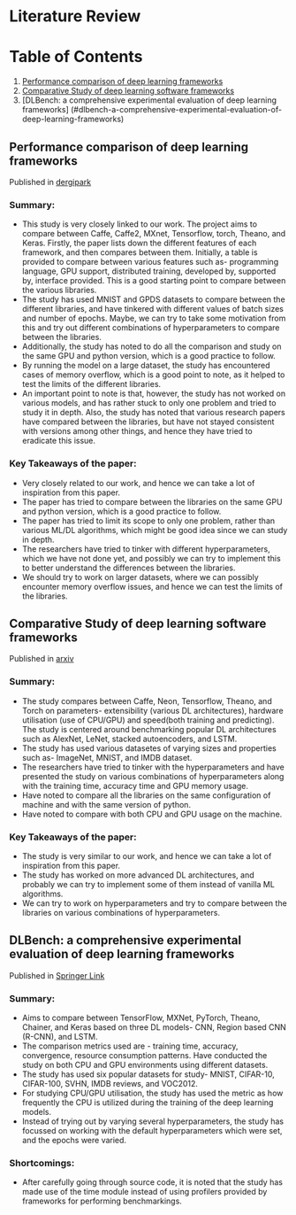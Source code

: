 # Literature Review
# Table of Contents
1. [Performance comparison of deep learning frameworks](#performance-comparison-of-deep-learning-frameworks)
2. [Comparative Study of deep learning software frameworks](#comparative-study-of-deep-learning-software-frameworks)
3. [DLBench: a comprehensive experimental evaluation of deep learning frameworks]
(#dlbench-a-comprehensive-experimental-evaluation-of-deep-learning-frameworks)

## Performance comparison of deep learning frameworks
Published in [dergipark](https://dergipark.org.tr/en/download/article-file/1201877)
### Summary:
- This study is very closely linked to our work. The project aims to compare between Caffe, Caffe2, MXnet, Tensorflow, torch, Theano, and Keras. Firstly, the paper lists down the different features of each framework, and then compares between them. Initially, a table is provided to compare between various features such as- programming language, GPU support, distributed training, developed by, supported by, interface provided. This is a good starting point to compare between the various libraries.
- The study has used MNIST and GPDS datasets to compare between the different libraries, and have tinkered with different values of batch sizes and number of epochs. Maybe, we can try to take some motivation from this and try out different combinations of hyperparameters to compare between the libraries.
- Additionally, the study has noted to do all the comparison and study on the same GPU and python version, which is a good practice to follow.
- By running the model on a large dataset, the study has encountered cases of memory overflow, which is a good point to note, as it helped to test the limits of the different libraries.
- An important point to note is that, however, the study has not worked on various models, and has rather stuck to only one problem and tried to study it in depth. Also, the study has noted that various research papers have compared between the libraries, but have not stayed consistent with versions among other things, and hence they have tried to eradicate this issue.
### Key Takeaways of the paper:
- Very closely related to our work, and hence we can take a lot of inspiration from this paper.
- The paper has tried to compare between the libraries on the same GPU and python version, which is a good practice to follow.
- The paper has tried to limit its scope to only one problem, rather than various ML/DL algorithms, which might be good idea since we can study in depth.
- The researchers have tried to tinker with different hyperparameters, which we have not done yet, and possibly we can try to implement this to better understand the differences between the libraries.
- We should try to work on larger datasets, where we can possibly encounter memory overflow issues, and hence we can test the limits of the libraries.

## Comparative Study of deep learning software frameworks
Published in [arxiv](https://arxiv.org/pdf/1511.06435.pdf)
### Summary:
- The study compares between Caffe, Neon, Tensorflow, Theano, and Torch on parameters- extensibility (various DL architectures), hardware utilisation (use of CPU/GPU) and speed(both training and predicting). The study is centered around benchmarking popular DL architectures such as AlexNet, LeNet, stacked autoencoders, and LSTM.
- The study has used various datasetes of varying sizes and properties such as- ImageNet, MNIST, and IMDB dataset. 
- The researchers have tried to tinker with the hyperparameters and have presented the study on various combinations of hyperparameters along with the training time, accuracy time and GPU memory usage. 
- Have noted to compare all the libraries on the same configuration of machine and with the same version of python.
- Have noted to compare with both CPU and GPU usage on the machine. 
### Key Takeaways of the paper:
- The study is very similar to our work, and hence we can take a lot of inspiration from this paper.
- The study has worked on more advanced DL architectures, and probably we can try to implement some of them instead of vanilla ML algorithms.
- We can try to work on hyperparameters and try to compare between the libraries on various combinations of hyperparameters.

## DLBench: a comprehensive experimental evaluation of deep learning frameworks
Published in [Springer Link](https://link.springer.com/article/10.1007/s10586-021-03240-4)
### Summary:
- Aims to compare between TensorFlow, MXNet, PyTorch, Theano, Chainer, and Keras based on three DL models- CNN, Region based CNN (R-CNN), and LSTM. 
- The comparison metrics used are - training time, accuracy, convergence, resource consumption patterns. Have conducted the study on both CPU and GPU environments using different datasets. 
- The study has used six popular datasets for study- MNIST, CIFAR-10, CIFAR-100, SVHN, IMDB reviews, and VOC2012.
- For studying CPU/GPU utilisation, the study has used the metric as how frequently the CPU is utilized during the training of the deep learning models. 
- Instead of trying out by varying several hyperparameters, the study has focussed on working with the default hyperparameters which were set, and the epochs were varied. 
### Shortcomings: 
- After carefully going through source code, it is noted that the study has made use of the time module instead of using profilers provided by frameworks for performing benchmarkings. 